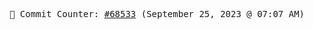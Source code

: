 <p align="center">
    <samp>
        📮 Commit Counter: <a href="https://github.com/Javascript-void0/Javascript-void0/commits/main">#68533</a> (September 25, 2023 @ 07:07 AM)
    </samp>
</p>